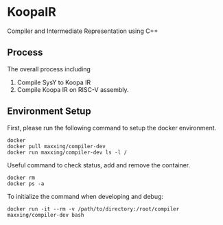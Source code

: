 # KoopaIR
Compiler and Intermediate Representation using C++

## Process
The overall process including
1. Compile SysY to Koopa IR 
2. Compile Koopa IR on RISC-V assembly. 

## Environment Setup 

First, please run the following command to setup the docker environment. 
```
docker
docker pull maxxing/compiler-dev
docker run maxxing/compiler-dev ls -l /
```
Useful command to check status, add and remove the container. 

```
docker rm 
docker ps -a
```

To initialize the command when developing and debug:
```
docker run -it --rm -v /path/to/directory:/root/compiler maxxing/compiler-dev bash
```


<!-- docker run -it --rm -v /Users/shiwenan/Documents/KoopaIR:/root/compiler maxxing/compiler-dev bash -->
